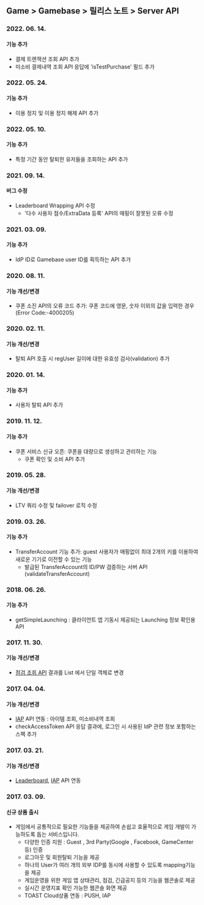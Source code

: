 ## Game > Gamebase > 릴리스 노트 > Server API

### 2022. 06. 14.

#### 기능 추가
* 결제 트랜잭션 조회 API 추가
* 미소비 결제내역 조회 API 응답에 'isTestPurchase' 필드 추가

### 2022. 05. 24.

#### 기능 추가
* 이용 정지 및 이용 정지 해제 API 추가

### 2022. 05. 10.

#### 기능 추가
* 특정 기간 동안 탈퇴한 유저들을 조회하는 API 추가

### 2021. 09. 14.

#### 버그 수정
* Leaderboard Wrapping API 수정
	* '다수 사용자 점수/ExtraData 등록' API의 매핑이 잘못된 오류 수정

### 2021. 03. 09.

#### 기능 추가
* IdP ID로 Gamebase user ID를 획득하는 API 추가

### 2020. 08. 11.

#### 기능 개선/변경
* 쿠폰 소진 API의 오류 코드 추가: 쿠폰 코드에 영문, 숫자 이외의 값을 입력한 경우(Error Code:-4000205)

### 2020. 02. 11.

#### 기능 개선/변경
* 탈퇴 API 호출 시 regUser 길이에 대한 유효성 검사(validation) 추가

### 2020. 01. 14.

#### 기능 추가
* 사용자 탈퇴 API 추가

### 2019. 11. 12.

#### 기능 추가
* 쿠폰 서비스 신규 오픈: 쿠폰을 대량으로 생성하고 관리하는 기능
	* 쿠폰 확인 및 소비 API 추가

### 2019. 05. 28.

#### 기능 개선/변경
* LTV 쿼리 수정 및 failover 로직 수정

### 2019. 03. 26.

#### 기능 추가
* TransferAccount 기능 추가: guest 사용자가 매핑없이 최대 2개의 키를 이용하여 새로운 기기로 이전할 수 있는 기능
	* 발급된 TransferAccount의 ID/PW 검증하는 서버 API (validateTransferAccount)

### 2018. 06. 26.

#### 기능 추가
* getSimpleLaunching : 클라이언트 앱 기동시 제공되는 Launching 정보 확인용 API

### 2017. 11. 30.

#### 기능 개선/변경
* [점검 조회 API](./api-guide/#check-under-maintenance) 결과를 List 에서 단일 객체로 변경

### 2017. 04. 04.

#### 기능 개선/변경
* [IAP](./api-guide/#purchaseiap) API 연동 : 아이템 조회, 미소비내역 조회
* checkAccessToken API 응답 결과에, 로그인 시 사용된 IdP 관련 정보 포함하는 스펙 추가

### 2017. 03. 21.

#### 기능 개선/변경
* [Leaderboard](./api-guide/#leaderboard), [IAP](./api-guide/#purchaseiap) API 연동

### 2017. 03. 09.

#### 신규 상품 출시
* 게임에서 공통적으로 필요한 기능들을 제공하여 손쉽고 효율적으로 게임 개발이 가능하도록 돕는 서비스입니다.
	* 다양한 인증 지원 : Guest , 3rd Party(Google , Facebook, GameCenter 등) 인증
	* 로그아웃 및 회원탈퇴 기능을 제공
	* 하나의 User가 여러 개의 외부 IDP를 동시에 사용할 수 있도록 mapping기능을 제공
	* 게임운영을 위한 게임 앱 상태관리, 점검, 긴급공지 등의 기능을 웹콘솔로 제공
	* 실시간 운영지표 확인 가능한 웹콘솔 화면 제공
	* TOAST Cloud상품 연동 : PUSH, IAP
